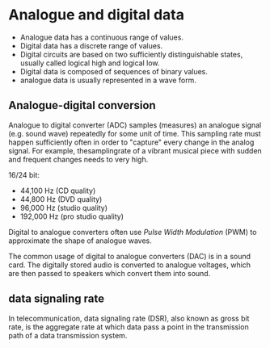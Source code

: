 # Analogue and digital data

- Analogue data has a continuous range of values.
- Digital data has a discrete range of values.
- Digital circuits are based on two sufficiently distinguishable states, usually called logical high and logical low.
- Digital data is composed of sequences of binary values.
- analogue data is usually represented in a wave form.



## Analogue-digital conversion
Analogue to digital converter (ADC) samples (measures) an analogue signal (e.g. sound wave) repeatedly for some unit of time. This sampling rate must happen sufficiently often in order to "capture" every change in the analog signal. For example, thesamplingrate of a vibrant musical piece with sudden and frequent changes needs to very high.

16/24 bit:
- 44,100 Hz (CD quality)
- 44,800 Hz (DVD quality)
- 96,000 Hz (studio quality)
- 192,000 Hz (pro studio quality)

Digital to analogue converters often use *Pulse Width Modulation* (PWM) to approximate the shape of analogue waves.

The common usage of digital to analogue converters (DAC) is in a sound card. The digitally stored audio is converted to analogue voltages, which are then passed to speakers which convert them into sound.

## data signaling rate
In telecommunication, data signaling rate (DSR), also known as gross bit rate, is the aggregate rate at which data pass a point in the transmission path of a data transmission system.
